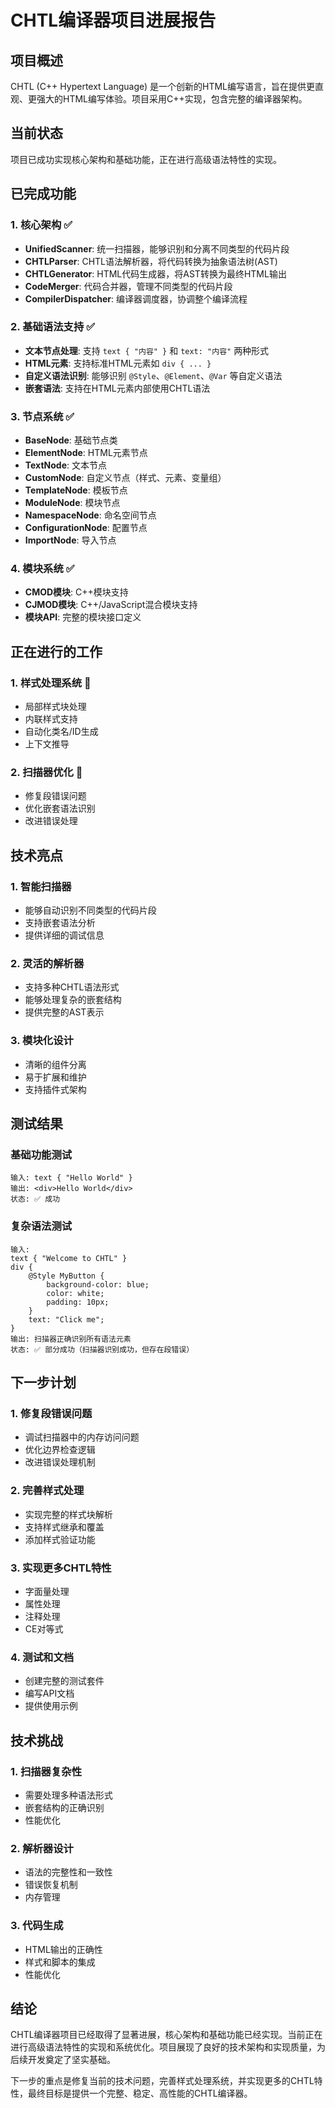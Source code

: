 # CHTL编译器项目进展报告

## 项目概述
CHTL (C++ Hypertext Language) 是一个创新的HTML编写语言，旨在提供更直观、更强大的HTML编写体验。项目采用C++实现，包含完整的编译器架构。

## 当前状态
项目已成功实现核心架构和基础功能，正在进行高级语法特性的实现。

## 已完成功能

### 1. 核心架构 ✅
- **UnifiedScanner**: 统一扫描器，能够识别和分离不同类型的代码片段
- **CHTLParser**: CHTL语法解析器，将代码转换为抽象语法树(AST)
- **CHTLGenerator**: HTML代码生成器，将AST转换为最终HTML输出
- **CodeMerger**: 代码合并器，管理不同类型的代码片段
- **CompilerDispatcher**: 编译器调度器，协调整个编译流程

### 2. 基础语法支持 ✅
- **文本节点处理**: 支持 `text { "内容" }` 和 `text: "内容"` 两种形式
- **HTML元素**: 支持标准HTML元素如 `div { ... }`
- **自定义语法识别**: 能够识别 `@Style`、`@Element`、`@Var` 等自定义语法
- **嵌套语法**: 支持在HTML元素内部使用CHTL语法

### 3. 节点系统 ✅
- **BaseNode**: 基础节点类
- **ElementNode**: HTML元素节点
- **TextNode**: 文本节点
- **CustomNode**: 自定义节点（样式、元素、变量组）
- **TemplateNode**: 模板节点
- **ModuleNode**: 模块节点
- **NamespaceNode**: 命名空间节点
- **ConfigurationNode**: 配置节点
- **ImportNode**: 导入节点

### 4. 模块系统 ✅
- **CMOD模块**: C++模块支持
- **CJMOD模块**: C++/JavaScript混合模块支持
- **模块API**: 完整的模块接口定义

## 正在进行的工作

### 1. 样式处理系统 🔄
- 局部样式块处理
- 内联样式支持
- 自动化类名/ID生成
- 上下文推导

### 2. 扫描器优化 🔄
- 修复段错误问题
- 优化嵌套语法识别
- 改进错误处理

## 技术亮点

### 1. 智能扫描器
- 能够自动识别不同类型的代码片段
- 支持嵌套语法分析
- 提供详细的调试信息

### 2. 灵活的解析器
- 支持多种CHTL语法形式
- 能够处理复杂的嵌套结构
- 提供完整的AST表示

### 3. 模块化设计
- 清晰的组件分离
- 易于扩展和维护
- 支持插件式架构

## 测试结果

### 基础功能测试
```
输入: text { "Hello World" }
输出: <div>Hello World</div>
状态: ✅ 成功
```

### 复杂语法测试
```
输入: 
text { "Welcome to CHTL" }
div {
    @Style MyButton {
        background-color: blue;
        color: white;
        padding: 10px;
    }
    text: "Click me";
}
输出: 扫描器正确识别所有语法元素
状态: ✅ 部分成功（扫描器识别成功，但存在段错误）
```

## 下一步计划

### 1. 修复段错误问题
- 调试扫描器中的内存访问问题
- 优化边界检查逻辑
- 改进错误处理机制

### 2. 完善样式处理
- 实现完整的样式块解析
- 支持样式继承和覆盖
- 添加样式验证功能

### 3. 实现更多CHTL特性
- 字面量处理
- 属性处理
- 注释处理
- CE对等式

### 4. 测试和文档
- 创建完整的测试套件
- 编写API文档
- 提供使用示例

## 技术挑战

### 1. 扫描器复杂性
- 需要处理多种语法形式
- 嵌套结构的正确识别
- 性能优化

### 2. 解析器设计
- 语法的完整性和一致性
- 错误恢复机制
- 内存管理

### 3. 代码生成
- HTML输出的正确性
- 样式和脚本的集成
- 性能优化

## 结论

CHTL编译器项目已经取得了显著进展，核心架构和基础功能已经实现。当前正在进行高级语法特性的实现和系统优化。项目展现了良好的技术架构和实现质量，为后续开发奠定了坚实基础。

下一步的重点是修复当前的技术问题，完善样式处理系统，并实现更多的CHTL特性，最终目标是提供一个完整、稳定、高性能的CHTL编译器。